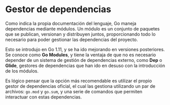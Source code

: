 # Gestor de dependencias

Como indica la propia documentación del lenguaje, Go maneja dependencias mediante módulos. Un módulo es un conjunto de paquetes que se publican, versionan y distribuyen juntos, proporcionando todo lo necesario para poder gestionar las dependencias del proyecto.

Esto se introdujo en Go 1.11, y se ha ido mejorando en versiones posteriores. Se conoce como **Go Modules**, y tiene la ventaja de que no es necesario depender de un sistema de gestión de dependencias externo, como **Dep** o **Glide**, gestores de dependencias que han ido en desuso con la introducción de los módulos. 

Es lógico pensar que la opción más recomendable es utilizar el propio gestor de dependencias oficial, el cual las gestiona utilizando un par de archivos: `go.mod` y `go.sum`, y una serie de comandos que permiten interactuar con estas dependencias.
